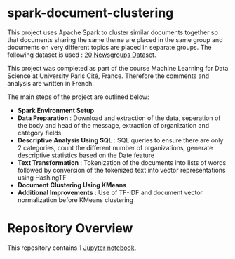 # spark-document-clustering

This project uses Apache Spark to cluster similar documents together so that documents sharing the same theme are placed in the same group and documents on very different topics are placed in separate groups. The following dataset is used : [20 Newsgroups Dataset](http://qwone.com/~jason/20Newsgroups/).

This project was completed as part of the course Machine Learning for Data Science at University Paris Cité, France. Therefore the comments and analysis are written in French.

The main steps of the project are outlined below:

- **Spark Environment Setup** 
- **Data Preparation** : Download and extraction of the data, seperation of the body and head of the message, extraction of organization and category fields
- **Descriptive Analysis Using SQL** : SQL queries to ensure there are only 2 categories, count the different number of organizations, generate descriptive statistics based on the Date feature
- **Text Transformation** : Tokenization of the documents into lists of words followed by conversion of the tokenized text into vector representations using HashingTF
- **Document Clustering Using KMeans**
- **Additional Improvements** : Use of TF-IDF and document vector normalization before KMeans clustering

# Repository Overview
This repository contains 1 [Jupyter notebook](SparkProject.ipynb).

